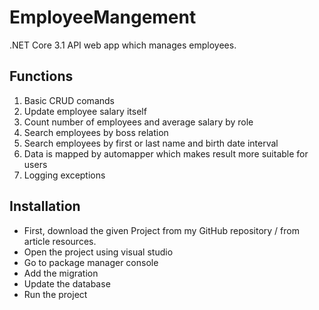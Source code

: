 # EmployeeMangement
.NET Core 3.1 API web app which manages employees.
## Functions
1. Basic CRUD comands
2. Update employee salary itself
3. Count number of employees and average salary by role 
4. Search employees by boss relation
5. Search employees by first or last name and birth date interval
6. Data is mapped by automapper which makes result more suitable for users
7. Logging exceptions
## Installation
* First, download the given Project from my GitHub repository / from article resources.
* Open the project using visual studio
* Go to package manager console
* Add the migration
* Update the database
* Run the project
